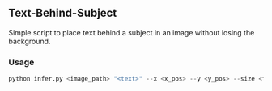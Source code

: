 ## Text-Behind-Subject 
Simple script to place text behind a subject in an image without losing the background.

### Usage
```python 
python infer.py <image_path> "<text>" --x <x_pos> --y <y_pos> --size <font_size> --color "(R,G,B,A)"
```


